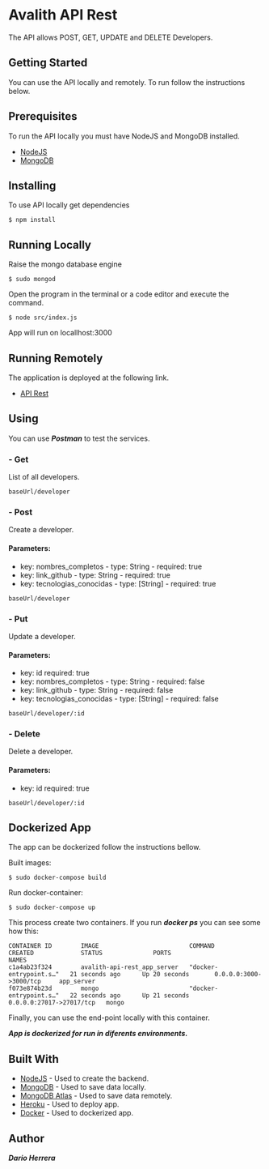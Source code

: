 # Avalith API Rest
The API allows POST, GET, UPDATE and DELETE Developers.
## Getting Started
You can use the API locally and remotely. To run follow the instructions below.

## Prerequisites
To run the API locally you must have NodeJS and MongoDB installed.
* [NodeJS]
* [MongoDB]

## Installing
To use API locally get dependencies
```
$ npm install
```
## Running Locally
Raise the mongo database engine
```
$ sudo mongod
```
Open the program in the terminal or a code editor and execute the command.
```
$ node src/index.js
```
App will run on locallhost:3000 
## Running Remotely
The application is deployed at the following link.
* [API Rest]

## Using
You can use ***Postman*** to test the services.

### - Get 
List of all developers.
```
baseUrl/developer
```
### - Post
Create a developer.
#### Parameters:
* key: nombres_completos - type: String  - required: true  
* key: link_github - type: String - required: true  
* key: tecnologias_conocidas - type: [String] - required: true  
```
baseUrl/developer
```
### - Put
Update a developer.
#### Parameters:
* key: id required: true
* key: nombres_completos - type: String  - required: false  
* key: link_github - type: String - required: false 
* key: tecnologias_conocidas - type: [String] - required: false 
```
baseUrl/developer/:id
```
### - Delete
Delete a developer.
#### Parameters:
* key: id required: true
```
baseUrl/developer/:id
```
## Dockerized App
The app can be dockerized follow the instructions bellow.

Built images:
```
$ sudo docker-compose build
```
Run docker-container:
```
$ sudo docker-compose up
```
This process create two containers.
If you run ***docker ps*** you can see some how this:
```
CONTAINER ID        IMAGE                         COMMAND                  CREATED             STATUS              PORTS                      NAMES
c1a4ab23f324        avalith-api-rest_app_server   "docker-entrypoint.s…"   21 seconds ago      Up 20 seconds       0.0.0.0:3000->3000/tcp     app_server
f073e874b23d        mongo                         "docker-entrypoint.s…"   22 seconds ago      Up 21 seconds       0.0.0.0:27017->27017/tcp   mongo
```
Finally, you can use the end-point locally with this container.

***App is dockerized for run in diferents environments.***

## Built With
* [NodeJS] - Used to create the backend.
* [MongoDB] - Used to save data locally. 
* [MongoDB Atlas] - Used to save data remotely. 
* [Heroku] - Used to deploy app.
* [Docker] - Used to dockerized app.

## Author
***Dario Herrera***

   [NodeJS]: <https://nodejs.org/es/>
   [MongoDB]: <https://www.mongodb.com/es>
   [API Rest]: <https://avalith-api-rest.herokuapp.com/developer>
   [MongoDB Atlas]: <https://www.mongodb.com/cloud/atlas>
   [Heroku]: <https://www.heroku.com/>
   [Docker]: <https://www.docker.com/>

